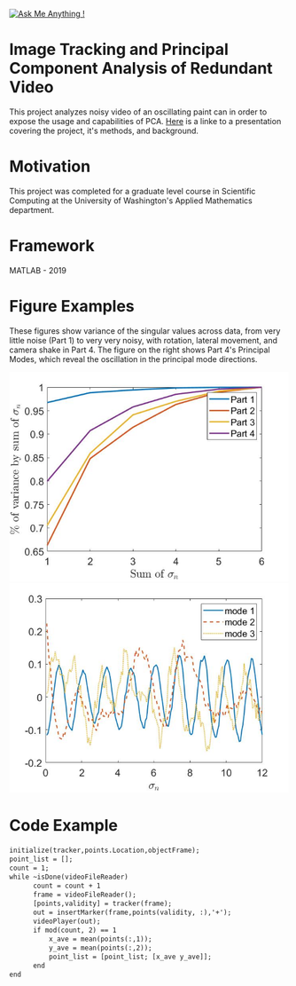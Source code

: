 [![Ask Me Anything !](https://img.shields.io/badge/Ask%20me-anything-1abc9c.svg)](https://GitHub.com/Naereen/ama)
# Image Tracking and Principal Component Analysis of Redundant Video
This project analyzes noisy video of an oscillating paint can in order to expose the usage and capabilities of PCA. [Here](https://github.com/tyarosevich/pca_redundant_video/blob/master/Final%20Presentation%20for%20Github/pca_of_redundant_vid_pres.pdf) is a linke to a presentation covering the project, it's methods, and background.

# Motivation
This project was completed for a graduate level course in Scientific Computing at the University of Washington's Applied Mathematics department.

# Framework
MATLAB - 2019

# Figure Examples
These figures show variance of the singular values across data, from very little noise (Part 1) to very very noisy, with rotation, lateral movement, and camera shake in Part 4. The figure on the right shows Part 4's Principal Modes, which reveal the oscillation in the principal mode directions.


![Principal Component Variance across Sample Types](1_to_4_compare.jpg)
![Principal Modes Showing Oscillation and Rotation](part4_v.jpg)

# Code Example
```
initialize(tracker,points.Location,objectFrame);
point_list = [];
count = 1;
while ~isDone(videoFileReader)
      count = count + 1
      frame = videoFileReader();
      [points,validity] = tracker(frame);
      out = insertMarker(frame,points(validity, :),'+');
      videoPlayer(out);
      if mod(count, 2) == 1
          x_ave = mean(points(:,1));
          y_ave = mean(points(:,2));
          point_list = [point_list; [x_ave y_ave]];
      end
end
```